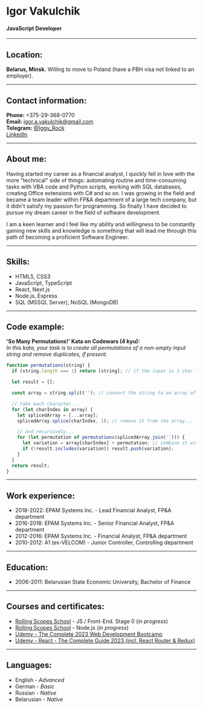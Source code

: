 # Igor Vakulchik

#### JavaScript Developer

---

## Location:

**Belarus, Minsk.** Willing to move to Poland (have a PBH visa not linked to an employer).

---

## Contact information:

**Phone:** +375-29-368-0770\
**Email:** igor.a.vakulchik@gmail.com\
**Telegram:** [@Iggy_Rock](https://t.me/Iggy_Rock)\
[LinkedIn](https://www.linkedin.com/in/igor-vakulchik/)

---

## About me:

Having started my career as a financial analyst, I quickly fell in love with the more "technical" side of things: automating routine and time-consuming tasks with VBA code and Python scripts, working with SQL databases, creating Office extensions with C# and so on. I was growing in the field and became a team leader within FP&A department of a large tech company, but it didn't satisfy my passion for programming. So finally I have decided to pursue my dream career in the field of software development.

I am a keen learner and I feel like my ability and willingness to be constantly gaining new skills and knowledge is something that will lead me through this path of becoming a proficient Software Engineer.

---

## Skills:

- HTML5, CSS3
- JavaScript, TypeScript
- React, Next.js
- Node.js, Express
- SQL (MSSQL Server), NoSQL (MongoDB)

---

## Code example:

**'So Many Permutations!' Kata on Codewars (4 kyu):**\
_In this kata, your task is to create all permutations of a non-empty input string and remove duplicates, if present._

```javascript
function permutations(string) {
  if (string.length === 1) return [string]; // if the input is 1 char long, return input

  let result = [];

  const array = string.split(''); // convert the string to an array of characters

  // take each character...
  for (let charIndex in array) {
    let splicedArray = [...array];
    splicedArray.splice(charIndex, 1); // remove it from the array...

    // and recursively...
    for (let permutation of permutations(splicedArray.join(''))) {
      let variation = array[charIndex] + permutation; // combine it with the combinations of the rest of the chars
      if (!result.includes(variation)) result.push(variation);
    }
  }
  return result;
}
```

---

## Work experience:

- 2018-2022: EPAM Systems Inc. - Lead Financial Analyst, FP&A department
- 2016-2018: EPAM Systems Inc. - Senior Financial Analyst, FP&A department
- 2012-2016: EPAM Systems Inc. - Financial Analyst, FP&A department
- 2010-2012: A1 (ex-VELCOM) - Junior Controller, Controlling department

---

## Education:

- 2006-2011: Belarusian State Economic University, Bachelor of Finance

---

## Courses and certificates:

- [Rolling Scopes School](https://rs.school/) - JS / Front-End. Stage 0 (_in progress_)
- [Rolling Scopes School](https://rs.school/) - Node.js (_in progress_)
- [Udemy - The Complete 2023 Web Development Bootcamp](https://www.udemy.com/course/the-complete-web-development-bootcamp/)
- [Udemy - React - The Complete Guide 2023 (incl. React Router & Redux)](https://www.udemy.com/course/react-the-complete-guide-incl-redux/)

---

## Languages:

- English - _Advanced_
- German - _Basic_
- Russian - _Native_
- Belarusian - _Native_
